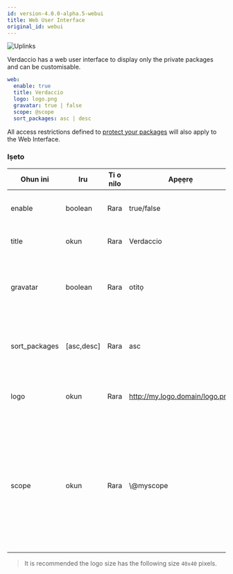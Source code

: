 ```yaml
---
id: version-4.0.0-alpha.5-webui
title: Web User Interface
original_id: webui
---
```


![Uplinks](https://user-images.githubusercontent.com/558752/52916111-fa4ba980-32db-11e9-8a64-f4e06eb920b3.png)

Verdaccio has a web user interface to display only the private packages and can be customisable.

```yaml
web:
  enable: true
  title: Verdaccio
  logo: logo.png
  gravatar: true | false
  scope: @scope
  sort_packages: asc | desc
```

All access restrictions defined to [protect your packages](protect-your-dependencies.md) will also apply to the Web Interface.

### Iṣeto

| Ohun ini      | Iru        | Ti o nilo | Apẹẹrẹ                         | Atilẹyin   | Apejuwe                                                                                                                                              |
| ------------- | ---------- | --------- | ------------------------------ | ---------- | ---------------------------------------------------------------------------------------------------------------------------------------------------- |
| enable        | boolean    | Rara      | true/false                     | gbogbo     | allow to display the web interface                                                                                                                   |
| title         | okun       | Rara      | Verdaccio                      | gbogbo     | HTML head title description                                                                                                                          |
| gravatar      | boolean    | Rara      | otitọ                          | `>v4`   | Gravatars will be generated under the hood if this property is enabled                                                                               |
| sort_packages | [asc,desc] | Rara      | asc                            | `>v4`   | By default private packages are sorted by ascending                                                                                                  |
| logo          | okun       | Rara      | http://my.logo.domain/logo.png | gbogbo     | a URI where logo is located (header logo)                                                                                                            |
| scope         | okun       | Rara      | \\@myscope                   | `>v3.x` | If you're using this registry for a specific module scope, specify that scope to set it in the webui instructions header (note: escape @ with \\@) |

> It is recommended the logo size has the following size `40x40` pixels.